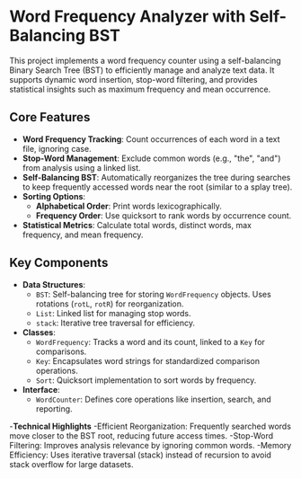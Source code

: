 # Word Frequency Analyzer with Self-Balancing BST

This project implements a word frequency counter using a self-balancing Binary Search Tree (BST) to efficiently manage and analyze text data. It supports dynamic word insertion, stop-word filtering, and provides statistical insights such as maximum frequency and mean occurrence.

## Core Features

- **Word Frequency Tracking**: Count occurrences of each word in a text file, ignoring case.
- **Stop-Word Management**: Exclude common words (e.g., "the", "and") from analysis using a linked list.
- **Self-Balancing BST**: Automatically reorganizes the tree during searches to keep frequently accessed words near the root (similar to a splay tree).
- **Sorting Options**:
  - **Alphabetical Order**: Print words lexicographically.
  - **Frequency Order**: Use quicksort to rank words by occurrence count.
- **Statistical Metrics**: Calculate total words, distinct words, max frequency, and mean frequency.

## Key Components

- **Data Structures**:
  - `BST`: Self-balancing tree for storing `WordFrequency` objects. Uses rotations (`rotL`, `rotR`) for reorganization.
  - `List`: Linked list for managing stop words.
  - `stack`: Iterative tree traversal for efficiency.
- **Classes**:
  - `WordFrequency`: Tracks a word and its count, linked to a `Key` for comparisons.
  - `Key`: Encapsulates word strings for standardized comparison operations.
  - `Sort`: Quicksort implementation to sort words by frequency.
- **Interface**:
  - `WordCounter`: Defines core operations like insertion, search, and reporting.

-**Technical Highlights**
-Efficient Reorganization: Frequently searched words move closer to the BST root, reducing future access times.
-Stop-Word Filtering: Improves analysis relevance by ignoring common words.
-Memory Efficiency: Uses iterative traversal (stack) instead of recursion to avoid stack overflow for large datasets.

